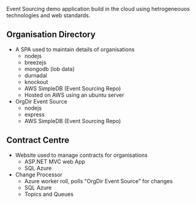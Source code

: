 Event Sourcing demo application build in the cloud using hetrogeneouos technologies and web standards.

Organisation Directory
----------------------
- A SPA used to maintain details of organisations
	- nodejs
	- breezejs
	- mongodb (lob data)
	- durnadal
	- knockout
	- AWS SimpleDB (Event Sourcing Repo)
	- Hosted on AWS using an ubuntu server
- OrgDir Event Source
	- nodejs
	- express
	- AWS SimpleDB (Event Sourcing Repo)

Contract Centre
---------------
- Website used to manage contracts for organisations
	- ASP.NET MVC web App
	- SQL Azure
- Change Processor
	- Azure worker roll, polls "OrgDir Event Source" for changes
	- SQL Azure
	- Topics and Queues

